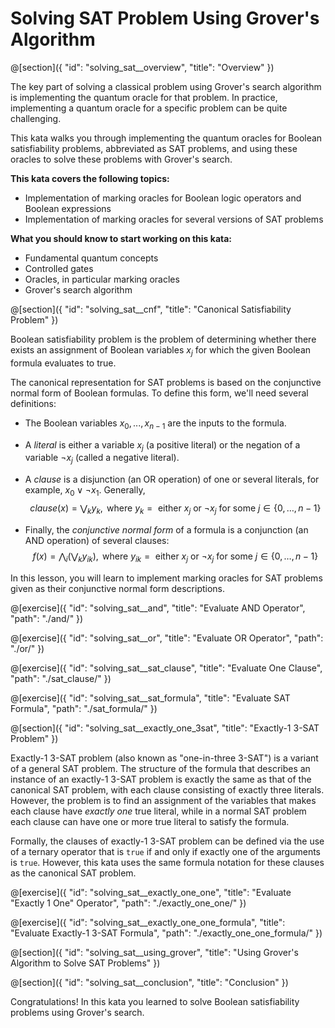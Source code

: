 # Solving SAT Problem Using Grover's Algorithm

@[section]({
    "id": "solving_sat__overview",
    "title": "Overview"
})

The key part of solving a classical problem using Grover's search algorithm is implementing the quantum oracle for that problem.
In practice, implementing a quantum oracle for a specific problem can be quite challenging.

This kata walks you through implementing the quantum oracles for Boolean satisfiability problems, abbreviated as SAT problems,
and using these oracles to solve these problems with Grover's search.

**This kata covers the following topics:**

- Implementation of marking oracles for Boolean logic operators and Boolean expressions
- Implementation of marking oracles for several versions of SAT problems

**What you should know to start working on this kata:**

- Fundamental quantum concepts
- Controlled gates
- Oracles, in particular marking oracles
- Grover's search algorithm

@[section]({
    "id": "solving_sat__cnf",
    "title": "Canonical Satisfiability Problem"
})

Boolean satisfiability problem is the problem of determining whether there exists an assignment of Boolean variables $x_j$
for which the given Boolean formula evaluates to true.

The canonical representation for SAT problems is based on the conjunctive normal form of Boolean formulas.
To define this form, we'll need several definitions:

- The Boolean variables $x_0, ..., x_{n-1}$ are the inputs to the formula.
- A _literal_ is either a variable $x_j$ (a positive literal) or the negation of a variable $\neg x_j$ (called a negative literal).
- A _clause_ is a disjunction (an OR operation) of one or several literals, for example, $x_0 \vee \neg x_1$.
  Generally, 
  $$clause(x) = \bigvee_k y_{k},\text{ where }y_{k} =\text{ either }x_j\text{ or }\neg x_j\text{ for some }j \in \{0, \dots, n-1\}$$

- Finally, the _conjunctive normal form_ of a formula is a conjunction (an AND operation) of several clauses:
  $$f(x) = \bigwedge_i \big(\bigvee_k y_{ik} \big),\text{ where }y_{ik} =\text{ either }x_j\text{ or }\neg x_j\text{ for some }j \in \{0, \dots, n-1\}$$

In this lesson, you will learn to implement marking oracles for SAT problems given as their conjunctive normal form descriptions.

@[exercise]({
    "id": "solving_sat__and",
    "title": "Evaluate AND Operator",
    "path": "./and/"
})

@[exercise]({
    "id": "solving_sat__or",
    "title": "Evaluate OR Operator",
    "path": "./or/"
})

@[exercise]({
    "id": "solving_sat__sat_clause",
    "title": "Evaluate One Clause",
    "path": "./sat_clause/"
})

@[exercise]({
    "id": "solving_sat__sat_formula",
    "title": "Evaluate SAT Formula",
    "path": "./sat_formula/"
})


@[section]({
    "id": "solving_sat__exactly_one_3sat",
    "title": "Exactly-1 3-SAT Problem"
})

Exactly-1 3-SAT problem (also known as "one-in-three 3-SAT") is a variant of a general SAT problem.
The structure of the formula that describes an instance of an exactly-1 3-SAT problem is exactly the same as that of the canonical SAT problem, with each clause consisting of exactly three literals.
However, the problem is to find an assignment of the variables that makes each clause have *exactly one* true literal, 
while in a normal SAT problem each clause can have one or more true literal to satisfy the formula.

Formally, the clauses of exactly-1 3-SAT problem can be defined via the use of a ternary operator that is `true` if and only if exactly one of the arguments is `true`. However, this kata uses the same formula notation for these clauses as the canonical SAT problem.

@[exercise]({
    "id": "solving_sat__exactly_one_one",
    "title": "Evaluate \"Exactly 1 One\" Operator",
    "path": "./exactly_one_one/"
})

@[exercise]({
    "id": "solving_sat__exactly_one_one_formula",
    "title": "Evaluate Exactly-1 3-SAT Formula",
    "path": "./exactly_one_one_formula/"
})


@[section]({
    "id": "solving_sat__using_grover",
    "title": "Using Grover's Algorithm to Solve SAT Problems"
})


@[section]({
    "id": "solving_sat__conclusion",
    "title": "Conclusion"
})

Congratulations! In this kata you learned to solve Boolean satisfiability problems using Grover's search.
